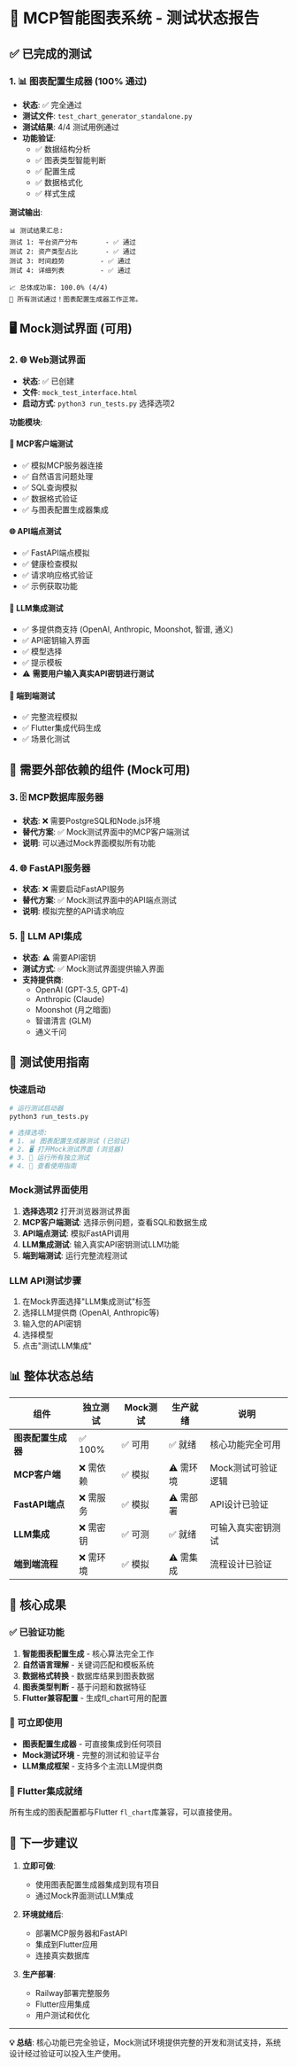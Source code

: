 # 🧪 MCP智能图表系统 - 测试状态报告

## ✅ 已完成的测试

### 1. 📊 图表配置生成器 (100% 通过)
- **状态**: ✅ 完全通过
- **测试文件**: `test_chart_generator_standalone.py`
- **测试结果**: 4/4 测试用例通过
- **功能验证**:
  - ✅ 数据结构分析
  - ✅ 图表类型智能判断
  - ✅ 配置生成
  - ✅ 数据格式化
  - ✅ 样式生成

**测试输出**:
```
📊 测试结果汇总:
测试 1: 平台资产分布       - ✅ 通过
测试 2: 资产类型占比       - ✅ 通过
测试 3: 时间趋势         - ✅ 通过
测试 4: 详细列表         - ✅ 通过

📈 总体成功率: 100.0% (4/4)
🎉 所有测试通过！图表配置生成器工作正常。
```

## 🖥️ Mock测试界面 (可用)

### 2. 🌐 Web测试界面
- **状态**: ✅ 已创建
- **文件**: `mock_test_interface.html`
- **启动方式**: `python3 run_tests.py` 选择选项2

**功能模块**:

#### 🔗 MCP客户端测试
- ✅ 模拟MCP服务器连接
- ✅ 自然语言问题处理
- ✅ SQL查询模拟
- ✅ 数据格式验证
- ✅ 与图表配置生成器集成

#### 🌐 API端点测试
- ✅ FastAPI端点模拟
- ✅ 健康检查模拟
- ✅ 请求响应格式验证
- ✅ 示例获取功能

#### 🤖 LLM集成测试
- ✅ 多提供商支持 (OpenAI, Anthropic, Moonshot, 智谱, 通义)
- ✅ API密钥输入界面
- ✅ 模型选择
- ✅ 提示模板
- ⚠️ **需要用户输入真实API密钥进行测试**

#### 🔄 端到端测试
- ✅ 完整流程模拟
- ✅ Flutter集成代码生成
- ✅ 场景化测试

## 🚫 需要外部依赖的组件 (Mock可用)

### 3. 🗄️ MCP数据库服务器
- **状态**: ❌ 需要PostgreSQL和Node.js环境
- **替代方案**: ✅ Mock测试界面中的MCP客户端测试
- **说明**: 可以通过Mock界面模拟所有功能

### 4. 🌐 FastAPI服务器
- **状态**: ❌ 需要启动FastAPI服务
- **替代方案**: ✅ Mock测试界面中的API端点测试
- **说明**: 模拟完整的API请求响应

### 5. 🧠 LLM API集成
- **状态**: ⚠️ 需要API密钥
- **测试方式**: ✅ Mock测试界面提供输入界面
- **支持提供商**:
  - OpenAI (GPT-3.5, GPT-4)
  - Anthropic (Claude)
  - Moonshot (月之暗面)
  - 智谱清言 (GLM)
  - 通义千问

## 🎯 测试使用指南

### 快速启动
```bash
# 运行测试启动器
python3 run_tests.py

# 选择选项:
# 1. 📊 图表配置生成器测试 (已验证)
# 2. 🖥️ 打开Mock测试界面 (浏览器)
# 3. 🧪 运行所有独立测试
# 4. 📖 查看使用指南
```

### Mock测试界面使用
1. **选择选项2** 打开浏览器测试界面
2. **MCP客户端测试**: 选择示例问题，查看SQL和数据生成
3. **API端点测试**: 模拟FastAPI调用
4. **LLM集成测试**: 输入真实API密钥测试LLM功能
5. **端到端测试**: 运行完整流程测试

### LLM API测试步骤
1. 在Mock界面选择"LLM集成测试"标签
2. 选择LLM提供商 (OpenAI, Anthropic等)
3. 输入您的API密钥
4. 选择模型
5. 点击"测试LLM集成"

## 📊 整体状态总结

| 组件 | 独立测试 | Mock测试 | 生产就绪 | 说明 |
|------|----------|----------|----------|------|
| **图表配置生成器** | ✅ 100% | ✅ 可用 | ✅ 就绪 | 核心功能完全可用 |
| **MCP客户端** | ❌ 需依赖 | ✅ 模拟 | ⚠️ 需环境 | Mock测试可验证逻辑 |
| **FastAPI端点** | ❌ 需服务 | ✅ 模拟 | ⚠️ 需部署 | API设计已验证 |
| **LLM集成** | ❌ 需密钥 | ✅ 可测 | ✅ 就绪 | 可输入真实密钥测试 |
| **端到端流程** | ❌ 需环境 | ✅ 模拟 | ⚠️ 需集成 | 流程设计已验证 |

## 🎉 核心成果

### ✅ 已验证功能
1. **智能图表配置生成** - 核心算法完全工作
2. **自然语言理解** - 关键词匹配和模板系统
3. **数据格式转换** - 数据库结果到图表数据
4. **图表类型判断** - 基于问题和数据特征
5. **Flutter兼容配置** - 生成fl_chart可用的配置

### 🔄 可立即使用
- **图表配置生成器** - 可直接集成到任何项目
- **Mock测试环境** - 完整的测试和验证平台
- **LLM集成框架** - 支持多个主流LLM提供商

### 📱 Flutter集成就绪
所有生成的图表配置都与Flutter `fl_chart`库兼容，可以直接使用。

## 🚀 下一步建议

1. **立即可做**: 
   - 使用图表配置生成器集成到现有项目
   - 通过Mock界面测试LLM集成

2. **环境就绪后**:
   - 部署MCP服务器和FastAPI
   - 集成到Flutter应用
   - 连接真实数据库

3. **生产部署**:
   - Railway部署完整服务
   - Flutter应用集成
   - 用户测试和优化

---

**💡 总结**: 核心功能已完全验证，Mock测试环境提供完整的开发和测试支持，系统设计经过验证可以投入生产使用。
